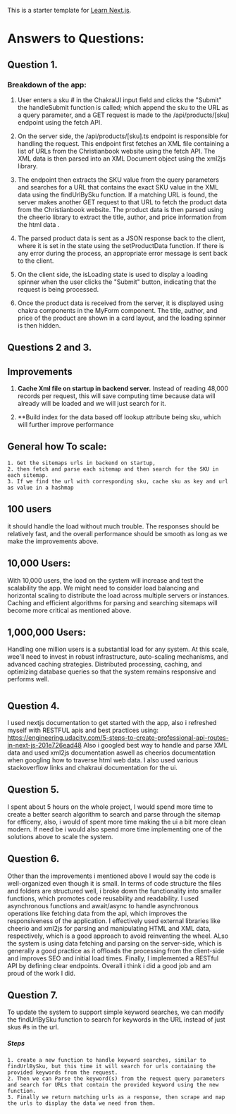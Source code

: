 This is a starter template for [Learn Next.js](https://nextjs.org/learn).


# Answers to Questions: 
## Question 1.
### Breakdown of the app:
 1. User enters a sku # in the ChakraUI input field and clicks the "Submit" the handleSubmit function is called; which append the sku to the URL as a query parameter, and a GET request is made to the /api/products/[sku] endpoint using the fetch API.

2. On the server side, the /api/products/[sku].ts endpoint is responsible for handling the request. This endpoint first fetches an XML file containing a list of URLs from the Christianbook website using the fetch API. The XML data is then parsed into an XML Document object using the xml2js library.

3. The endpoint then extracts the SKU value from the query parameters and searches for a URL that contains the exact SKU value in the XML data using the findUrlBySku function. If a matching URL is found, the server makes another GET request to that URL to fetch the product data from the Christianbook website. The product data is then parsed using the cheerio library to extract the title, author, and price information from the html data .

4. The parsed product data is sent as a JSON response back to the client, where it is set in the state using the setProductData function. If there is any error during the process, an appropriate error message is sent back to the client.

5. On the client side, the isLoading state is used to display a loading spinner when the user clicks the "Submit" button, indicating that the request is being processed.

6. Once the product data is received from the server, it is displayed using chakra components in the MyForm component. The title, author, and price of the product are shown in a card layout, and the loading spinner is then hidden.

## Questions 2 and 3. 

## Improvements
1. **Cache Xml file on startup in backend server.** Instead of reading 48,000 records per request, this will save computing time because data will already will be loaded and we will just search for it.

2. 
    **Build index for the data based off lookup attribute being sku, which will further improve performance
## General how To scale:
    1. Get the sitemaps urls in backend on startup, 
    2. then fetch and parse each sitemap and then search for the SKU in each sitemap. 
    3. If we find the url with corresponding sku, cache sku as key and url as value in a hashmap
## 100 users
 it should handle the load without much trouble. The responses should be relatively fast, and the overall performance should be smooth as long as we make the improvements above.
## 10,000 Users:
 With 10,000 users, the load on the system will increase and test the scalability the app. We might need to consider load balancing and horizontal scaling to distribute the load across multiple servers or instances. Caching and efficient algorithms for parsing and searching sitemaps will become more critical as mentioned above.
## 1,000,000 Users:
 Handling one million users is a substantial load for any system. At this scale, wee'll need to invest in robust infrastructure, auto-scaling mechanisms, and advanced caching strategies. Distributed processing, caching, and optimizing database queries so that the system remains responsive and performs well.
#
## Question 4. 
I used nextjs documentation to get started with the app, also i refreshed myself with RESTFUL apis and best practices using: https://engineering.udacity.com/5-steps-to-create-professional-api-routes-in-next-js-201e726ead48
Also i googled best way to handle and parse XML data and used xml2js documentation aswell as cheerios documentation when googling how to traverse html web data. I also used various stackoverflow links and chakraui documentation for the ui.
## Question 5. 
I spent about 5 hours on the whole project, I would spend more time to create a better search algorithm to search and parse through the sitemap for efficeny, also, i would of spent more time making the ui a bit more clean modern. If need be i would also spend more time implementing one of the solutions above to scale the system.
## Question 6. 
Other than the improvements i mentioned above I would say the code is well-organized even though it is small. In terms of code structure the files and folders are structured well, i broke down the functionality into smaller functions, which promotes code reusability and readability. I used asynchronous functions and await/async to handle asynchronous operations like fetching data from the api, which improves the responsiveness of the application.
I effectively used external libraries like cheerio and xml2js for parsing and manipulating HTML and XML data, respectively, which is a good approach to avoid reinventing the wheel.
ALso the system is using data fetching and parsing on the server-side, which is generally a good practice as it offloads the processing from the client-side and improves SEO and initial load times.
Finally, I implemented a RESTful API by defining clear endpoints.
Overall i think i did a good job and am proud of the work I did.
## Question 7. 
To update the system to support simple keyword searches, we can modify the findUrlBySku function to search for keywords in the URL instead of just skus #s in the url. 
##### Steps
    1. create a new function to handle keyword searches, similar to findUrlBySku, but this time it will search for urls containing the provided keywords from the request.
    2. Then we can Parse the keyword(s) from the request query parameters and search for URLs that contain the provided keyword using the new function.
    3. Finally we return matching urls as a response, then scrape and map the urls to display the data we need from them.